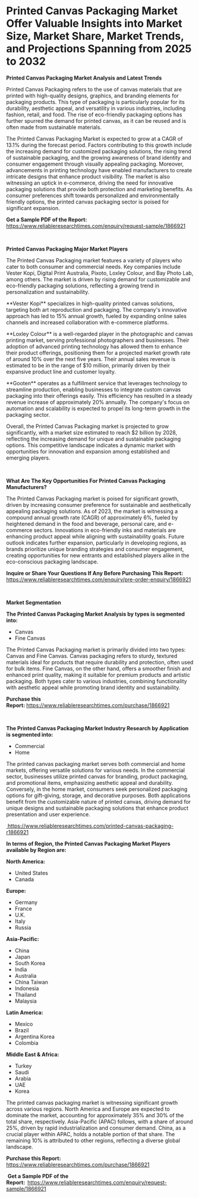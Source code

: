 <p><h1>Printed Canvas Packaging Market Offer Valuable Insights into Market Size, Market Share, Market Trends, and Projections Spanning from 2025 to 2032</h1></p><p><strong>Printed Canvas Packaging Market Analysis and Latest Trends</strong></p>
<p><p>Printed Canvas Packaging refers to the use of canvas materials that are printed with high-quality designs, graphics, and branding elements for packaging products. This type of packaging is particularly popular for its durability, aesthetic appeal, and versatility in various industries, including fashion, retail, and food. The rise of eco-friendly packaging options has further spurred the demand for printed canvas, as it can be reused and is often made from sustainable materials.</p><p>The Printed Canvas Packaging Market is expected to grow at a CAGR of 13.1% during the forecast period. Factors contributing to this growth include the increasing demand for customized packaging solutions, the rising trend of sustainable packaging, and the growing awareness of brand identity and consumer engagement through visually appealing packaging. Moreover, advancements in printing technology have enabled manufacturers to create intricate designs that enhance product visibility. The market is also witnessing an uptick in e-commerce, driving the need for innovative packaging solutions that provide both protection and marketing benefits. As consumer preferences shift towards personalized and environmentally friendly options, the printed canvas packaging sector is poised for significant expansion.</p></p>
<p><strong>Get a Sample PDF of the Report:&nbsp;</strong> <a href="https://www.reliableresearchtimes.com/enquiry/request-sample/1866921?utm_campaign=2233&utm_medium=2&utm_source=Github&utm_content=ia&utm_term=19042025&utm_id=printed-canvas-packaging">https://www.reliableresearchtimes.com/enquiry/request-sample/1866921</a></p>
<p>&nbsp;</p>
<p><strong>Printed Canvas Packaging Major Market Players</strong></p>
<p><p>The Printed Canvas Packaging market features a variety of players who cater to both consumer and commercial needs. Key companies include Vester Kopi, Digital Print Australia, Pixoto, Loxley Colour, and Bay Photo Lab, among others. The market is driven by rising demand for customizable and eco-friendly packaging solutions, reflecting a growing trend in personalization and sustainability.</p><p>**Vester Kopi** specializes in high-quality printed canvas solutions, targeting both art reproduction and packaging. The company's innovative approach has led to 15% annual growth, fueled by expanding online sales channels and increased collaboration with e-commerce platforms.</p><p>**Loxley Colour** is a well-regarded player in the photographic and canvas printing market, serving professional photographers and businesses. Their adoption of advanced printing technology has allowed them to enhance their product offerings, positioning them for a projected market growth rate of around 10% over the next five years. Their annual sales revenue is estimated to be in the range of $10 million, primarily driven by their expansive product line and customer loyalty.</p><p>**Gooten** operates as a fulfillment service that leverages technology to streamline production, enabling businesses to integrate custom canvas packaging into their offerings easily. This efficiency has resulted in a steady revenue increase of approximately 20% annually. The company's focus on automation and scalability is expected to propel its long-term growth in the packaging sector.</p><p>Overall, the Printed Canvas Packaging market is projected to grow significantly, with a market size estimated to reach $2 billion by 2028, reflecting the increasing demand for unique and sustainable packaging options. This competitive landscape indicates a dynamic market with opportunities for innovation and expansion among established and emerging players.</p></p>
<p>&nbsp;</p>
<p><strong>What Are The Key Opportunities For Printed Canvas Packaging Manufacturers?</strong></p>
<p><p>The Printed Canvas Packaging market is poised for significant growth, driven by increasing consumer preference for sustainable and aesthetically appealing packaging solutions. As of 2023, the market is witnessing a compound annual growth rate (CAGR) of approximately 6%, fueled by heightened demand in the food and beverage, personal care, and e-commerce sectors. Innovations in eco-friendly inks and materials are enhancing product appeal while aligning with sustainability goals. Future outlook indicates further expansion, particularly in developing regions, as brands prioritize unique branding strategies and consumer engagement, creating opportunities for new entrants and established players alike in the eco-conscious packaging landscape.</p></p>
<p><strong>Inquire or Share Your Questions If Any Before Purchasing This Report:</strong> <a href="https://www.reliableresearchtimes.com/enquiry/pre-order-enquiry/1866921?utm_campaign=2233&utm_medium=2&utm_source=Github&utm_content=ia&utm_term=19042025&utm_id=printed-canvas-packaging">https://www.reliableresearchtimes.com/enquiry/pre-order-enquiry/1866921</a></p>
<p>&nbsp;</p>
<p><strong>Market Segmentation</strong></p>
<p><strong>The Printed Canvas Packaging Market Analysis by types is segmented into:</strong></p>
<p><ul><li>Canvas</li><li>Fine Canvas</li></ul></p>
<p><p>The Printed Canvas Packaging market is primarily divided into two types: Canvas and Fine Canvas. Canvas packaging refers to sturdy, textured materials ideal for products that require durability and protection, often used for bulk items. Fine Canvas, on the other hand, offers a smoother finish and enhanced print quality, making it suitable for premium products and artistic packaging. Both types cater to various industries, combining functionality with aesthetic appeal while promoting brand identity and sustainability.</p></p>
<p><strong>Purchase this Report:&nbsp;</strong><a href="https://www.reliableresearchtimes.com/purchase/1866921?utm_campaign=2233&utm_medium=2&utm_source=Github&utm_content=ia&utm_term=19042025&utm_id=printed-canvas-packaging">https://www.reliableresearchtimes.com/purchase/1866921</a></p>
<p>&nbsp;</p>
<p><strong>The Printed Canvas Packaging Market Industry Research by Application is segmented into:</strong></p>
<p><ul><li>Commercial</li><li>Home</li></ul></p>
<p><p>The printed canvas packaging market serves both commercial and home markets, offering versatile solutions for various needs. In the commercial sector, businesses utilize printed canvas for branding, product packaging, and promotional items, emphasizing aesthetic appeal and durability. Conversely, in the home market, consumers seek personalized packaging options for gift-giving, storage, and decorative purposes. Both applications benefit from the customizable nature of printed canvas, driving demand for unique designs and sustainable packaging solutions that enhance product presentation and user experience.</p></p>
<p><a href="https://www.reliableresearchtimes.com/printed-canvas-packaging-r1866921?utm_campaign=2233&utm_medium=2&utm_source=Github&utm_content=ia&utm_term=19042025&utm_id=printed-canvas-packaging">&nbsp;https://www.reliableresearchtimes.com/printed-canvas-packaging-r1866921</a></p>
<p><strong>In terms of Region, the Printed Canvas Packaging Market Players available by Region are:</strong></p>
<p>
    <p> <strong> North America: </strong>
        <ul>
            <li>United States</li>
            <li>Canada</li>
        </ul>
        </p> 
    <p> <strong> Europe: </strong>
        <ul>
            <li>Germany</li>
            <li>France</li>
            <li>U.K.</li>
            <li>Italy</li>
            <li>Russia</li>
        </ul>
        </p> 
    <p> <strong> Asia-Pacific: </strong>
        <ul>
            <li>China</li>
            <li>Japan</li>
            <li>South Korea</li>
            <li>India</li>
            <li>Australia</li>
            <li>China Taiwan</li>
            <li>Indonesia</li>
            <li>Thailand</li>
            <li>Malaysia</li>
        </ul>
        </p> 
    <p> <strong> Latin America: </strong>
        <ul>
            <li>Mexico</li>
            <li>Brazil</li>
            <li>Argentina Korea</li>
            <li>Colombia</li>
        </ul>
        </p> 
    <p> <strong> Middle East & Africa: </strong>
        <ul>
            <li>Turkey</li>
            <li>Saudi</li>
            <li>Arabia</li>
            <li>UAE</li>
            <li>Korea</li>
        </ul>
    </p>
    </p>
<p><p>The printed canvas packaging market is witnessing significant growth across various regions. North America and Europe are expected to dominate the market, accounting for approximately 35% and 30% of the total share, respectively. Asia-Pacific (APAC) follows, with a share of around 25%, driven by rapid industrialization and consumer demand. China, as a crucial player within APAC, holds a notable portion of that share. The remaining 10% is attributed to other regions, reflecting a diverse global landscape.</p></p>
<p><strong>Purchase this Report: </strong><a href="https://www.reliableresearchtimes.com/purchase/1866921?utm_campaign=2233&utm_medium=2&utm_source=Github&utm_content=ia&utm_term=19042025&utm_id=printed-canvas-packaging">https://www.reliableresearchtimes.com/purchase/1866921</a></p>
<p>&nbsp;<strong>Get a Sample PDF of the Report:&nbsp;&nbsp;</strong><a href="https://www.reliableresearchtimes.com/enquiry/request-sample/1866921?utm_campaign=2233&utm_medium=2&utm_source=Github&utm_content=ia&utm_term=19042025&utm_id=printed-canvas-packaging">https://www.reliableresearchtimes.com/enquiry/request-sample/1866921</a></p>
<p><strong></strong></p>
<p><p></p><p></p><p></p></p>